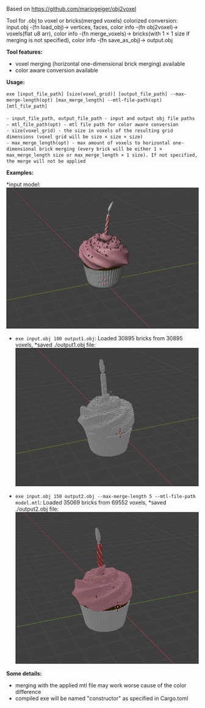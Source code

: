 Based on https://github.com/mariogeiger/obj2voxel

Tool for .obj to voxel or bricks(merged voxels) colorized conversion:
input.obj -(fn load_obj)-> vertices, faces, color info -(fn obj2voxel)-> voxels(flat u8 arr), color info -(fn merge_voxels)-> bricks(with 1 × 1 size if merging is not specified), color info -(fn save_as_obj)-> output.obj

**Tool features:**

- voxel merging (horizontal one-dimensional brick merging) available
- color aware conversion available

**Usage:**

    exe [input_file_path] [size(voxel_grid)] [output_file_path] --max-merge-length(opt) [max_merge_length] --mtl-file-path(opt) [mtl_file_path]

    - input_file_path, output_file_path - input and output obj file paths
    - mtl_file_path(opt) - mtl file path for color aware conversion
    - size(voxel_grid) - the size in voxels of the resulting grid dimensions (voxel grid will be size × size × size)
    - max_merge_length(opt) - max amount of voxels to horizontal one-dimensional brick merging (every brick will be either 1 × max_merge_length size or max_merge_length × 1 size). If not specified, the merge will not be applied

**Examples:**

*input model:
![input obj](input.png)

- `exe input.obj 100 output1.obj`:
Loaded 30895 bricks from 30895 voxels, *saved ./output1.obj file:
![output obj1](output1.png)

- `exe input.obj 150 output2.obj --max-merge-length 5 --mtl-file-path model.mtl`:
Loaded 35069 bricks from 69552 voxels, *saved ./output2.obj file:
![output obj2](output2.png)

**Some details:**

- merging with the applied mtl file may work worse cause of the color difference
- compiled exe will be named "constructor" as specified in Cargo.toml



